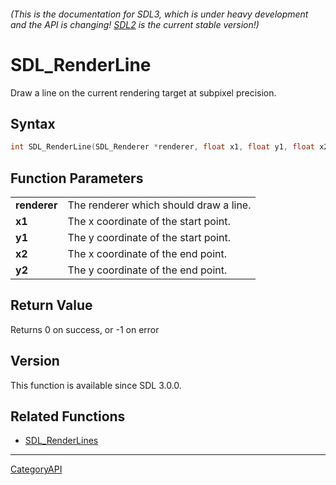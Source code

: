 ###### (This is the documentation for SDL3, which is under heavy development and the API is changing! [SDL2](https://wiki.libsdl.org/SDL2/) is the current stable version!)
# SDL_RenderLine

Draw a line on the current rendering target at subpixel precision.

## Syntax

```c
int SDL_RenderLine(SDL_Renderer *renderer, float x1, float y1, float x2, float y2);

```

## Function Parameters

|                  |                                        |
| ---------------- | -------------------------------------- |
| **renderer**     | The renderer which should draw a line. |
| **x1**           | The x coordinate of the start point.   |
| **y1**           | The y coordinate of the start point.   |
| **x2**           | The x coordinate of the end point.     |
| **y2**           | The y coordinate of the end point.     |

## Return Value

Returns 0 on success, or -1 on error

## Version

This function is available since SDL 3.0.0.

## Related Functions

* [SDL_RenderLines](SDL_RenderLines)

----
[CategoryAPI](CategoryAPI)


